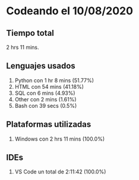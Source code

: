 # Codeando el 10/08/2020

## Tiempo total
2 hrs 11 mins.

## Lenguajes usados
1. Python con 1 hr 8 mins (51.77%)
1. HTML con 54 mins (41.18%)
1. SQL con 6 mins (4.93%)
1. Other con 2 mins (1.61%)
1. Bash con 39 secs (0.5%)

## Plataformas utilizadas
1. Windows con 2 hrs 11 mins (100.0%)

## IDEs
1. VS Code un total de 2:11:42 (100.0%)

